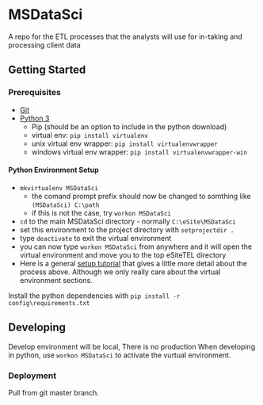 # MSDataSci
A repo for the ETL processes that the analysts will use for in-taking and processing client data

## Getting Started 

### Prerequisites

- [Git](https://git-scm.com/)
- [Python 3](https://www.python.org/)
    - Pip (should be an option to include in the python download)
    - virtual env: ```pip install virtualenv```
    - unix virtual env wrapper: ```pip install virtualenvwrapper```
    - windows virtual env wrapper: ```pip install virtualenvwrapper-win```

#### Python Environment Setup

- ```mkvirtualenv MSDataSci```
    - the comand prompt prefix should now be changed to somthing like ```(MSDataSci) C:\path```
    - if this is not the case, try ```workon MSDataSci```
- ```cd``` to the main MSDataSci directory - normally ```C:\eSite\MSDataSci```
- set this environment to the project directory with ```setprojectdir .```
- type ```deactivate``` to exit the virtual environment
- you can now type ```workon MSDataSci``` from anywhere and it will open the virtual environment and move you to the top eSiteTEL directory
- Here is a general [setup tutorial](http://timmyreilly.azurewebsites.net/python-pip-virtualenv-installation-on-windows/) that gives a little more detail about the process above. Although we only really care about the virtual environment sections.

Install the python dependencies with ```pip install -r config\requirements.txt```

## Developing

Develop environment will be local, There is no production
When developing in python, use ```workon MSDataSci``` to activate the vurtual environment.



### Deployment

Pull from git master branch.